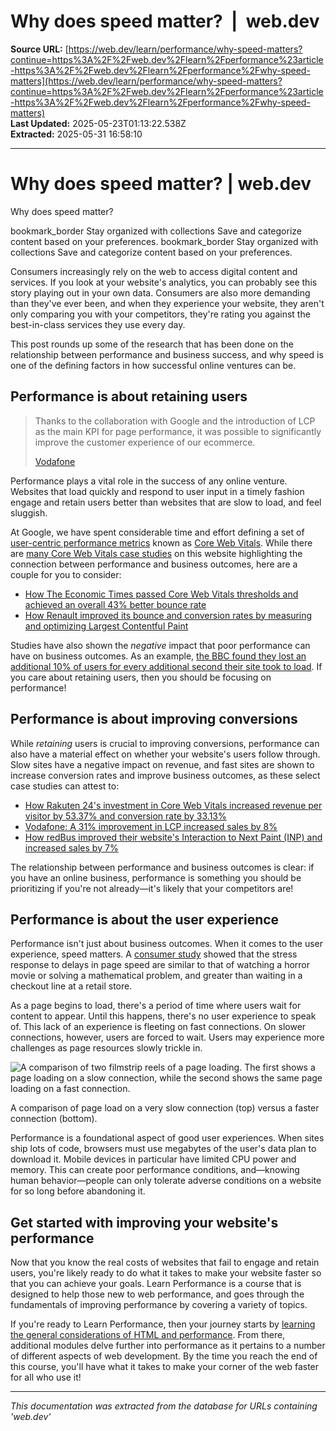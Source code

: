 # Why does speed matter?  |  web.dev

**Source URL:** [https://web.dev/learn/performance/why-speed-matters?continue=https%3A%2F%2Fweb.dev%2Flearn%2Fperformance%23article-https%3A%2F%2Fweb.dev%2Flearn%2Fperformance%2Fwhy-speed-matters](https://web.dev/learn/performance/why-speed-matters?continue=https%3A%2F%2Fweb.dev%2Flearn%2Fperformance%23article-https%3A%2F%2Fweb.dev%2Flearn%2Fperformance%2Fwhy-speed-matters)  
**Last Updated:** 2025-05-23T01:13:22.538Z  
**Extracted:** 2025-05-31 16:58:10

---

# Why does speed matter? | web.dev

Why does speed matter?

bookmark\_border Stay organized with collections Save and categorize content based on your preferences. bookmark\_border Stay organized with collections Save and categorize content based on your preferences.

Consumers increasingly rely on the web to access digital content and services. If you look at your website's analytics, you can probably see this story playing out in your own data. Consumers are also more demanding than they've ever been, and when they experience your website, they aren't only comparing you with your competitors, they're rating you against the best-in-class services they use every day.

This post rounds up some of the research that has been done on the relationship between performance and business success, and why speed is one of the defining factors in how successful online ventures can be.

## Performance is about retaining users

> Thanks to the collaboration with Google and the introduction of LCP as the main KPI for page performance, it was possible to significantly improve the customer experience of our ecommerce.
> 
> [Vodafone](https://web.dev/case-studies/vodafone)

Performance plays a vital role in the success of any online venture. Websites that load quickly and respond to user input in a timely fashion engage and retain users better than websites that are slow to load, and feel sluggish.

At Google, we have spent considerable time and effort defining a set of [user-centric performance metrics](https://web.dev/articles/user-centric-performance-metrics) known as [Core Web Vitals](https://web.dev/articles/vitals). While there are [many Core Web Vitals case studies](https://web.dev/case-studies) on this website highlighting the connection between performance and business outcomes, here are a couple for you to consider:

*   [How The Economic Times passed Core Web Vitals thresholds and achieved an overall 43% better bounce rate](https://web.dev/case-studies/economic-times-cwv)
*   [How Renault improved its bounce and conversion rates by measuring and optimizing Largest Contentful Paint](https://web.dev/case-studies/renault)

Studies have also shown the _negative_ impact that poor performance can have on business outcomes. As an example, [the BBC found they lost an additional 10% of users for every additional second their site took to load](https://www.creativebloq.com/features/how-the-bbc-builds-websites-that-scale). If you care about retaining users, then you should be focusing on performance!

## Performance is about improving conversions

While _retaining_ users is crucial to improving conversions, performance can also have a material effect on whether your website's users follow through. Slow sites have a negative impact on revenue, and fast sites are shown to increase conversion rates and improve business outcomes, as these select case studies can attest to:

*   [How Rakuten 24's investment in Core Web Vitals increased revenue per visitor by 53.37% and conversion rate by 33.13%](https://web.dev/case-studies/rakuten)
*   [Vodafone: A 31% improvement in LCP increased sales by 8%](https://web.dev/case-studies/vodafone)
*   [How redBus improved their website's Interaction to Next Paint (INP) and increased sales by 7%](https://web.dev/case-studies/redbus-inp)

The relationship between performance and business outcomes is clear: if you have an online business, performance is something you should be prioritizing if you're not already—it's likely that your competitors are!

## Performance is about the user experience

Performance isn't just about business outcomes. When it comes to the user experience, speed matters. A [consumer study](https://www.ericsson.com/en/press-releases/2016/2/streaming-delays-mentally-taxing-for-smartphone-users-ericsson-mobility-report) showed that the stress response to delays in page speed are similar to that of watching a horror movie or solving a mathematical problem, and greater than waiting in a checkout line at a retail store.

As a page begins to load, there's a period of time where users wait for content to appear. Until this happens, there's no user experience to speak of. This lack of an experience is fleeting on fast connections. On slower connections, however, users are forced to wait. Users may experience more challenges as page resources slowly trickle in.

![A comparison of two filmstrip reels of a page loading. The first shows a page loading on a slow connection, while the second shows the same page loading on a fast connection.](https://web.dev/static/learn/performance/why-speed-matters/image/fig-1.png)

A comparison of page load on a very slow connection (top) versus a faster connection (bottom).

Performance is a foundational aspect of good user experiences. When sites ship lots of code, browsers must use megabytes of the user's data plan to download it. Mobile devices in particular have limited CPU power and memory. This can create poor performance conditions, and—knowing human behavior—people can only tolerate adverse conditions on a website for so long before abandoning it.

## Get started with improving your website's performance

Now that you know the real costs of websites that fail to engage and retain users, you're likely ready to do what it takes to make your website faster so that you can achieve your goals. Learn Performance is a course that is designed to help those new to web performance, and goes through the fundamentals of improving performance by covering a variety of topics.

If you're ready to Learn Performance, then your journey starts by [learning the general considerations of HTML and performance](https://web.dev/learn/performance/general-html-performance). From there, additional modules delve further into performance as it pertains to a number of different aspects of web development. By the time you reach the end of this course, you'll have what it takes to make your corner of the web faster for all who use it!

---

*This documentation was extracted from the database for URLs containing 'web.dev'*
